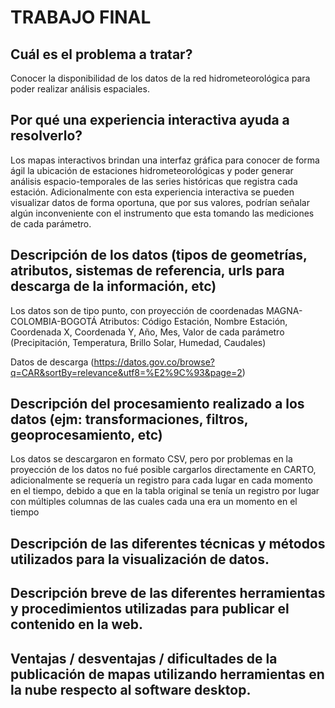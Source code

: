 # TRABAJO FINAL

## Cuál es el problema a tratar?

Conocer la disponibilidad de los datos de la red hidrometeorológica para poder realizar análisis espaciales.

## Por qué una experiencia interactiva ayuda a resolverlo?

Los mapas interactivos brindan una interfaz gráfica para conocer de forma ágil la ubicación de estaciones hidrometeorológicas y poder generar análisis espacio-temporales de las series históricas que registra cada estación. Adicionalmente con esta experiencia interactiva se pueden visualizar datos de forma oportuna, que por sus valores, podrían señalar algún inconveniente con el instrumento que esta tomando las mediciones de cada parámetro.

## Descripción de los datos (tipos de geometrías, atributos, sistemas de referencia, urls para descarga de la información, etc)

Los datos son de tipo punto, con proyección de coordenadas MAGNA-COLOMBIA-BOGOTÁ
Atributos: Código Estación, Nombre Estación, Coordenada X, Coordenada Y, Año, Mes, Valor de cada parámetro (Precipitación, Temperatura, Brillo Solar, Humedad, Caudales)

Datos de descarga (https://datos.gov.co/browse?q=CAR&sortBy=relevance&utf8=%E2%9C%93&page=2)


## Descripción del procesamiento realizado a los datos (ejm: transformaciones, filtros, geoprocesamiento, etc)

Los datos se descargaron en formato CSV, pero por problemas en la proyección de los datos no fué posible cargarlos directamente en CARTO, adicionalmente se requería un registro para cada lugar en cada momento en el tiempo, debido a que en la tabla original se tenía un registro por lugar con múltiples columnas de las cuales cada una era un momento en el tiempo 

## Descripción de las diferentes técnicas y métodos utilizados para la visualización de datos.
## Descripción breve de las diferentes herramientas y procedimientos utilizadas para publicar el contenido en la web.
## Ventajas / desventajas / dificultades de la publicación de mapas utilizando herramientas en la nube respecto al software desktop.

